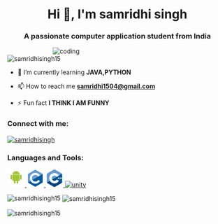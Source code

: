 
<h1 align="center">Hi 👋, I'm samridhi singh</h1>
<h3 align="center">A passionate computer application student from India</h3>

<img align="right" alt="coding" width="400" src="https://github.com/user-attachments/assets/156f14d9-0896-4d6b-a97c-8ba0b6d623bb">


<p align="left"> <img src="https://komarev.com/ghpvc/?username=samridhisingh15&label=Profile%20views&color=0e75b6&style=flat" alt="samridhisingh15" /> </p>

- 🌱 I’m currently learning **JAVA,PYTHON**

- 📫 How to reach me **samridhi1504@gmail.com**

- ⚡ Fun fact **I THINK I AM FUNNY**

<h3 align="left">Connect with me:</h3>
<p align="left">
<a href="https://linkedin.com/in/samridhisingh" target="blank"><img align="center" src="https://raw.githubusercontent.com/rahuldkjain/github-profile-readme-generator/master/src/images/icons/Social/linked-in-alt.svg" alt="samridhisingh" height="30" width="40" /></a>
 

<h3 align="left">Languages and Tools:</h3>
<p align="left"> <a href="https://developer.android.com" target="_blank" rel="noreferrer"> <img src="https://raw.githubusercontent.com/devicons/devicon/master/icons/android/android-original-wordmark.svg" alt="android" width="40" height="40"/> </a> <a href="https://www.cprogramming.com/" target="_blank" rel="noreferrer"> <img src="https://raw.githubusercontent.com/devicons/devicon/master/icons/c/c-original.svg" alt="c" width="40" height="40"/> </a> <a href="https://www.w3schools.com/cpp/" target="_blank" rel="noreferrer"> <img src="https://raw.githubusercontent.com/devicons/devicon/master/icons/cplusplus/cplusplus-original.svg" alt="cplusplus" width="40" height="40"/> </a> <a href="https://unity.com/" target="_blank" rel="noreferrer"> <img src="https://www.vectorlogo.zone/logos/unity3d/unity3d-icon.svg" alt="unity" width="40" height="40"/> </a> </p>

<p><img align="left" src="https://github-readme-stats.vercel.app/api/top-langs?username=samridhisingh15&show_icons=true&locale=en&layout=compact" alt="samridhisingh15" /></p>

<p>&nbsp;<img align="center" src="https://github-readme-stats.vercel.app/api?username=samridhisingh15&show_icons=true&locale=en" alt="samridhisingh15" /></p>

<p><img align="center" src="https://github-readme-streak-stats.herokuapp.com/?user=samridhisingh15&" alt="samridhisingh15" /></p>
